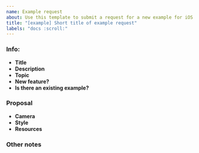 ```yaml
---
name: Example request
about: Use this template to submit a request for a new example for iOS and Android
title: "[example] Short title of example request"
labels: "docs :scroll:"
---
```


<!-- Information that will be shared across platforms -->

### Info:
* **Title** <!-- A short title that explains the example's main goal. -->
* **Description** <!-- A 1-3 explanation of what this example does. It should explain to developers what they will find within this example. -->
* **Topic** <!-- What is the main library that it highlights? Map, Style, Annotations, etc. -->
* **New feature?** <!-- Yes or No. Include PR link if yes -->
* **Is there an existing example?** <!-- Yes or no. If yes, please link to it -->

### Proposal
<!-- If applicable, provide the following --> 
* **Camera** <!-- Is there a specific end/start camera you want to use for this example? -->
* **Style** <!-- Link if not a Mapbox default --> 
* **Resources** <!-- Link to resources such as JSON files or images that should be used -->

### Other notes
<!-- Note additional information here, such as whether this is a customer request or any implementation details to highlight -->
